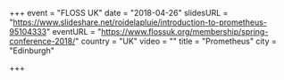 +++
event = "FLOSS UK"
date = "2018-04-26"
slidesURL = "https://www.slideshare.net/roidelapluie/introduction-to-prometheus-95104333"
eventURL = "https://www.flossuk.org/membership/spring-conference-2018/"
country = "UK"
video = ""
title = "Prometheus"
city = "Edinburgh"

+++

